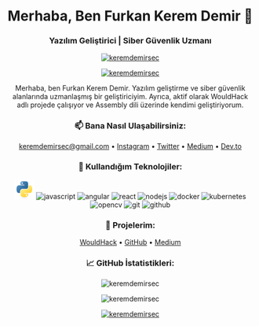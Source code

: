 <h1 align="center">Merhaba, Ben Furkan Kerem Demir 👋</h1>
<h3 align="center">Yazılım Geliştirici | Siber Güvenlik Uzmanı</h3>

<p align="center">
  <a href="https://github.com/ryo-ma/github-profile-trophy">
    <img src="https://github-profile-trophy.vercel.app/?username=keremdemirsec&theme=flat&no-frame=true&margin-w=30" alt="keremdemirsec" />
  </a>
</p>

<p align="center">
  <a href="https://twitter.com/keremdemirsec" target="blank">
    <img src="https://img.shields.io/twitter/follow/keremdemirsec?logo=twitter&style=for-the-badge" alt="keremdemirsec" />
  </a>
</p>

<p align="center">Merhaba, ben Furkan Kerem Demir. Yazılım geliştirme ve siber güvenlik alanlarında uzmanlaşmış bir geliştiriciyim. Ayrıca, aktif olarak WouldHack adlı projede çalışıyor ve Assembly dili üzerinde kendimi geliştiriyorum.</p>

<h3 align="center">📫 Bana Nasıl Ulaşabilirsiniz:</h3>
<p align="center">
  <a href="mailto:keremdemirsec@gmail.com">keremdemirsec@gmail.com</a> •
  <a href="https://instagram.com/keremdemirsec">Instagram</a> •
  <a href="https://twitter.com/keremdemirsec">Twitter</a> •
  <a href="https://medium.com/@keremdemirsec">Medium</a> •
  <a href="https://dev.to/keremdemirsec">Dev.to</a>
</p>

<h3 align="center">🚀 Kullandığım Teknolojiler:</h3>
<p align="center">
  <img src="https://raw.githubusercontent.com/devicons/devicon/master/icons/python/python-original.svg" alt="python" width="40" height="40"/>
  <img src="https://www.vectorlogo.zone/logos/javascript/javascript-icon.svg" alt="javascript" width="40" height="40"/>
  <img src="https://angular.io/assets/images/logos/angular/angular.svg" alt="angular" width="40" height="40"/>
  <img src="https://www.vectorlogo.zone/logos/reactjs/reactjs-icon.svg" alt="react" width="40" height="40"/>
  <img src="https://www.vectorlogo.zone/logos/nodejs/nodejs-icon.svg" alt="nodejs" width="40" height="40"/>
  <img src="https://www.vectorlogo.zone/logos/docker/docker-icon.svg" alt="docker" width="40" height="40"/>
  <img src="https://www.vectorlogo.zone/logos/kubernetes/kubernetes-icon.svg" alt="kubernetes" width="40" height="40"/>
  <img src="https://www.vectorlogo.zone/logos/opencv/opencv-icon.svg" alt="opencv" width="40" height="40"/>
  <img src="https://www.vectorlogo.zone/logos/git-scm/git-scm-icon.svg" alt="git" width="40" height="40"/>
  <img src="https://www.vectorlogo.zone/logos/github/github-icon.svg" alt="github" width="40" height="40"/>
</p>

<h3 align="center">💼 Projelerim:</h3>
<p align="center">
  <a href="https://t.me/wouldhack">WouldHack</a> •
  <a href="https://github.com/keremdemirsec">GitHub</a> •
  <a href="https://medium.com/@keremdemirsec">Medium</a>
</p>

<h3 align="center">📈 GitHub İstatistikleri:</h3>
<p align="center">
  <img src="https://github-readme-stats.vercel.app/api?username=keremdemirsec&show_icons=true&theme=algolia" alt="keremdemirsec" />
</p>

<p align="center">
  <img src="https://github-readme-streak-stats.herokuapp.com/?user=keremdemirsec&theme=algolia" alt="keremdemirsec" />
</p>

<p align="center">
  <a href="https://ko-fi.com/keremdemirsec">
    <img src="https://cdn.ko-fi.com/cdn/kofi3.png?v=3" height="50" width="210" alt="keremdemirsec" />
  </a>
</p>
